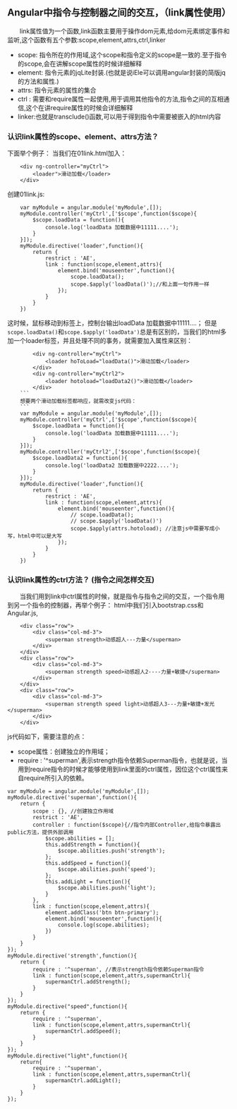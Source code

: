 ## Angular中指令与控制器之间的交互，（link属性使用）

&emsp;&emsp;link属性值为一个函数,link函数主要用于操作dom元素,给dom元素绑定事件和监听,这个函数有五个参数:scope,element,attrs,ctrl,linker
- scope: 指令所在的作用域,这个scope和指令定义的scope是一致的.至于指令的scope,会在讲解scope属性的时候详细解释
- element: 指令元素的jqLite封装.(也就是说iEle可以调用angular封装的简版jq的方法和属性.)
- attrs: 指令元素的属性的集合
- ctrl : 需要和require属性一起使用,用于调用其他指令的方法,指令之间的互相通信,这个在讲require属性的时候会详细解释
- linker:也就是transclude()函数,可以用于得到指令中需要被嵌入的html内容

### 认识link属性的scope、element、attrs方法？
下面举个例子：
当我们在01link.html加入：
```
    <div ng-controller="myCtrl">
        <loader">滑动加载</loader>
    </div>
```
创建01link.js:
```
    var myModule = angular.module('myModule',[]);
    myModule.controller('myCtrl',['$scope',function($scope){
        $scope.loadData = function(){
            console.log('loadData 加载数据中11111....');
        } 
    }]);
    myModule.directive('loader',function(){
        return {    
            restrict : 'AE',
            link : function(scope,element,attrs){
                element.bind('mouseenter',function(){
                    scope.loadData();
                    scope.$apply('loadData()');//和上面一句作用一样
                });
            }
        }
    })
```
这时候，鼠标移动到标签上，控制台输出loadData 加载数据中11111....；
但是`scope.loadData()`和`scope.$apply('loadData')`总是有区别的，当我们的html多加一个loader标签，并且处理不同的事务，就需要加入属性来区别：
```
        <div ng-controller="myCtrl">
            <loader hoToLoad="loadData()">滑动加载</loader>
        </div>
        <div ng-controller="myCtrl2">
            <loader hotoload="loadData2()">滑动加载</loader>
        </div> 
    ```
    想要两个滑动加载标签都响应，就需改变js代码：
    ```
    var myModule = angular.module('myModule',[]);
    myModule.controller('myCtrl',['$scope',function($scope){
        $scope.loadData = function(){
            console.log('loadData 加载数据中11111....');
        } 
    }]);
    myModule.controller('myCtrl2',['$scope',function($scope){
        $scope.loadData2 = function(){
            console.log('loadData2 加载数据中2222....');
        } 
    }]);
    myModule.directive('loader',function(){
        return {    
            restrict : 'AE',
            link : function(scope,element,attrs){
                element.bind('mouseenter',function(){
                    // scope.loadData();
                    // scope.$apply('loadData()')
                    scope.$apply(attrs.hotoload); //注意js中需要写成小写，html中可以是大写
                });
            }
        }
    })
```
### 认识link属性的ctrl方法？ (指令之间怎样交互)
&emsp;&emsp;当我们用到link中ctrl属性的时候，就是指令与指令之间的交互，一个指令用到另一个指令的控制器，再举个例子：
html中我们引入bootstrap.css和Angular.js,

```
    <div class="row">
        <div class="col-md-3">
            <superman strength>动感超人---力量</superman>
        </div>
    </div>
    <div class="row">
        <div class="col-md-3">
            <superman strength speed>动感超人2----力量+敏捷</superman>
        </div>
    </div>
    <div class="row">
        <div class="col-md-3">
            <superman strength speed light>动感超人3---力量+敏捷+发光</superman>
        </div>
    </div>
```
js代码如下，需要注意的点：

- scope属性：创建独立的作用域；
-  require : '^superman',表示strength指令依赖Superman指令，也就是说，当用到require指令的时候才能够使用到link里面的ctrl属性，因位这个ctrl属性来自require所引入的依赖。

```
var myModule = angular.module('myModule',[]);
myModule.directive('superman',function(){
    return {
        scope : {}, //创建独立作用域
        restrict : 'AE',
        controller : function($scope){//指令内部Controller,给指令暴露出public方法，提供外部调用
            $scope.abilities = [];
            this.addStrength = function(){
                $scope.abilities.push('strength');
            };
            this.addSpeed = function(){
                $scope.abilities.push('speed');
            };
            this.addLight = function(){
                $scope.abilities.push('light');
            }
        },
        link : function(scope,element,attrs){
            element.addClass('btn btn-primary');
            element.bind('mouseenter',function(){
                console.log(scope.abilities);
            })
        }
    }
});
myModule.directive('strength',function(){
    return {
        require : '^superman', //表示strength指令依赖Superman指令
        link : function(scope,element,attrs,supermanCtrl){
            supermanCtrl.addStrength();
        }
    }
});
myModule.directive("speed",function(){
    return {
        require : '^superman',
        link : function(scope,element,attrs,supermanCtrl){
            supermanCtrl.addSpeed();
        }
    }
});
myModule.directive("light",function(){
    return{
        require : '^superman',
        link : function(scope,element,attrs,supermanCtrl){
            supermanCtrl.addLight();
        }
    }
});

```
